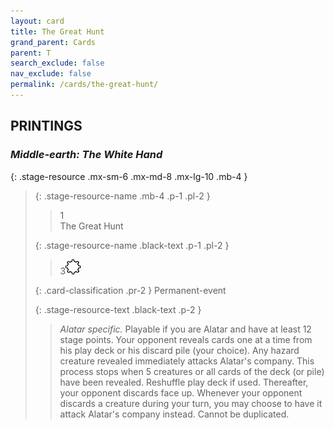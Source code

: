 ```yaml
---
layout: card
title: The Great Hunt
grand_parent: Cards
parent: T
search_exclude: false
nav_exclude: false
permalink: /cards/the-great-hunt/
---
```


## PRINTINGS


### _Middle-earth: The White Hand_

{: .stage-resource .mx-sm-6 .mx-md-8 .mx-lg-10 .mb-4 }
> {: .stage-resource-name .mb-4 .p-1 .pl-2 }
> > <div class="card-mp">1</div>
> > <div class="card-name">The Great Hunt</div>
>
> {: .stage-resource-name .black-text .p-1 .pl-2 }
> > 3![](/assets/images/stage-point.svg)
>
> {: .card-classification .pr-2 }
> Permanent-event
>
> {: .stage-resource-text .black-text .p-2 }
> > _Alatar specific._ Playable if you are Alatar and have at least 12 stage points. Your opponent reveals cards one at a time from his play deck or his discard pile (your choice). Any hazard creature revealed immediately attacks Alatar's company. This process stops when 5 creatures or all cards of the deck (or pile) have been revealed. Reshuffle play deck if used. Thereafter, your opponent discards face up. Whenever your opponent discards a creature during your turn, you may choose to have it attack Alatar's company instead. Cannot be duplicated. 
> 

